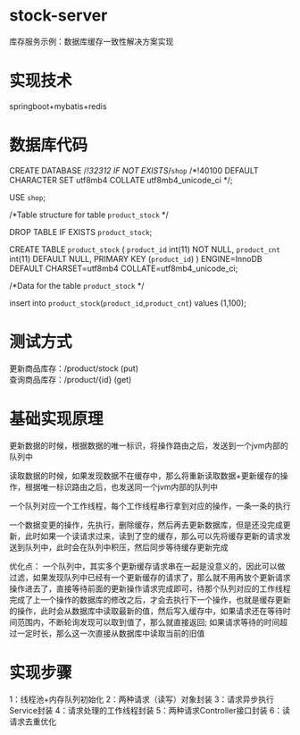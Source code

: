 # stock-server
库存服务示例：数据库缓存一致性解决方案实现

# 实现技术
springboot+mybatis+redis  

# 数据库代码
  CREATE DATABASE /*!32312 IF NOT EXISTS*/`shop` /*!40100 DEFAULT CHARACTER SET utf8mb4 COLLATE utf8mb4_unicode_ci */;  

  USE `shop`;

  /*Table structure for table `product_stock` */

  DROP TABLE IF EXISTS `product_stock`;

  CREATE TABLE `product_stock` (
    `product_id` int(11) NOT NULL,
    `product_cnt` int(11) DEFAULT NULL,
    PRIMARY KEY (`product_id`)
  ) ENGINE=InnoDB DEFAULT CHARSET=utf8mb4 COLLATE=utf8mb4_unicode_ci;

  /*Data for the table `product_stock` */

  insert  into `product_stock`(`product_id`,`product_cnt`) values (1,100);
 
# 测试方式
  更新商品库存：/product/stock   (put)  
  查询商品库存：/product/{id}    (get)  

# 基础实现原理

  更新数据的时候，根据数据的唯一标识，将操作路由之后，发送到一个jvm内部的队列中

  读取数据的时候，如果发现数据不在缓存中，那么将重新读取数据+更新缓存的操作，根据唯一标识路由之后，也发送同一个jvm内部的队列中

  一个队列对应一个工作线程，每个工作线程串行拿到对应的操作，一条一条的执行
  
  一个数据变更的操作，先执行，删除缓存，然后再去更新数据库，但是还没完成更新，此时如果一个读请求过来，读到了空的缓存，那么可以先将缓存更新的请求发送到队列中，此时会在队列中积压，然后同步等待缓存更新完成
  
  优化点：
    一个队列中，其实多个更新缓存请求串在一起是没意义的，因此可以做过滤，如果发现队列中已经有一个更新缓存的请求了，那么就不用再放个更新请求操作进去了，直接等待前面的更新操作请求完成即可，待那个队列对应的工作线程完成了上一个操作的数据库的修改之后，才会去执行下一个操作，也就是缓存更新的操作，此时会从数据库中读取最新的值，然后写入缓存中，如果请求还在等待时间范围内，不断轮询发现可以取到值了，那么就直接返回; 如果请求等待的时间超过一定时长，那么这一次直接从数据库中读取当前的旧值
 
#  实现步骤
  1：线程池+内存队列初始化
  2：两种请求（读写）对象封装
  3：请求异步执行Service封装
  4：请求处理的工作线程封装
  5：两种请求Controller接口封装
  6：读请求去重优化
